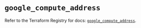 # `google_compute_address`

Refer to the Terraform Registry for docs: [`google_compute_address`](https://registry.terraform.io/providers/hashicorp/google/6.40.0/docs/resources/compute_address).
